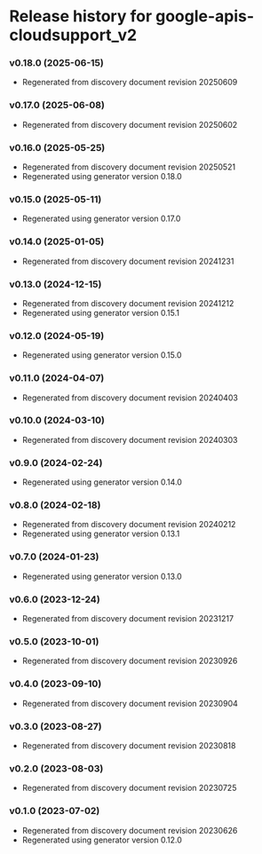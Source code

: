 # Release history for google-apis-cloudsupport_v2

### v0.18.0 (2025-06-15)

* Regenerated from discovery document revision 20250609

### v0.17.0 (2025-06-08)

* Regenerated from discovery document revision 20250602

### v0.16.0 (2025-05-25)

* Regenerated from discovery document revision 20250521
* Regenerated using generator version 0.18.0

### v0.15.0 (2025-05-11)

* Regenerated using generator version 0.17.0

### v0.14.0 (2025-01-05)

* Regenerated from discovery document revision 20241231

### v0.13.0 (2024-12-15)

* Regenerated from discovery document revision 20241212
* Regenerated using generator version 0.15.1

### v0.12.0 (2024-05-19)

* Regenerated using generator version 0.15.0

### v0.11.0 (2024-04-07)

* Regenerated from discovery document revision 20240403

### v0.10.0 (2024-03-10)

* Regenerated from discovery document revision 20240303

### v0.9.0 (2024-02-24)

* Regenerated using generator version 0.14.0

### v0.8.0 (2024-02-18)

* Regenerated from discovery document revision 20240212
* Regenerated using generator version 0.13.1

### v0.7.0 (2024-01-23)

* Regenerated using generator version 0.13.0

### v0.6.0 (2023-12-24)

* Regenerated from discovery document revision 20231217

### v0.5.0 (2023-10-01)

* Regenerated from discovery document revision 20230926

### v0.4.0 (2023-09-10)

* Regenerated from discovery document revision 20230904

### v0.3.0 (2023-08-27)

* Regenerated from discovery document revision 20230818

### v0.2.0 (2023-08-03)

* Regenerated from discovery document revision 20230725

### v0.1.0 (2023-07-02)

* Regenerated from discovery document revision 20230626
* Regenerated using generator version 0.12.0

